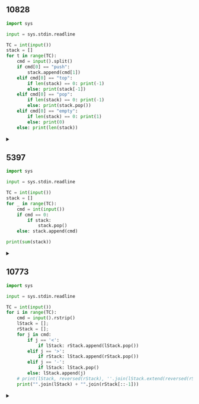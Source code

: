 ## 10828

```python
import sys

input = sys.stdin.readline

TC = int(input())
stack = []
for t in range(TC):
    cmd = input().split()
    if cmd[0] == "push":
        stack.append(cmd[1])
    elif cmd[0] == "top":
        if len(stack) == 0: print(-1)
        else: print(stack[-1])
    elif cmd[0] == "pop":
        if len(stack) == 0: print(-1)
        else: print(stack.pop())
    elif cmd[0] == "empty":
        if len(stack) == 0: print(1)
        else: print(0)
    else: print(len(stack))
```

<details>
<summary></summary>

</details>

## 5397

```python
import sys

input = sys.stdin.readline

TC = int(input())
stack = []
for _ in range(TC):
    cmd = int(input())
    if cmd == 0:
        if stack:
            stack.pop()
    else: stack.append(cmd)

print(sum(stack))
```

<details>
<summary></summary>

- `k: int = int(input().rstrip())` 타입 지정 가능 3.5이상 부터
- `stack.pop() if num==0 else stack.append(num)` 3항 연산자 구현 가능

</details>

## 10773

```python
import sys

input = sys.stdin.readline

TC = int(input())
for i in range(TC):
    cmd = input().rstrip()
    lStack = [];
    rStack = [];
    for j in cmd:
        if j == '<':
            if lStack: rStack.append(lStack.pop())
        elif j == '>':
            if rStack: lStack.append(rStack.pop())
        elif j == '-':
            if lStack: lStack.pop()
        else: lStack.append(j)
    # print(lStack, reversed(rStack), ''.join(lStack.extend(reversed(rStack))))
    print("".join(lStack) + "".join(rStack[::-1]))
```

<details>
<summary></summary>

- 리스트를 합치는 다양한 방법
  - ret = a + b
  - `a.append(b)`
  - b의 원소가 그대로 하나의 값으로 추가 됨
    - a = [1, 2, 3], b = [[4, 5]] -> a = [1, 2, 3, [4, 5]]
    - a = [1, 2, 3], b = ['hi'] -> a = [1, 2, 3, 'hi]
  - `a.extend(b)`
  - iterable 요소 하나하나가 개별로 추가
    - a = [1, 2, 3], b = [[4,5]] -> a = [1, 2, 3, 4, 5]
    - b = [1, 2, 3], b = ['hi'] -> a = [1, 2, 3, 'h', 'i']

</details>
